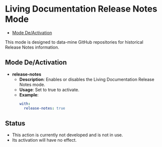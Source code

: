 # Living Documentation Release Notes Mode

- [Mode De/Activation](#mode-deactivation)

This mode is designed to data-mine GitHub repositories for historical Release Notes information.

## Mode De/Activation

- **release-notes**
  - **Description**: Enables or disables the Living Documentation Release Notes mode.
  - **Usage**: Set to true to activate.
  - **Example**:
    ```yaml
    with:
      release-notes: true
    ```
    
## Status
- This action is currently not developed and is not in use.
- Its activation will have no effect.
